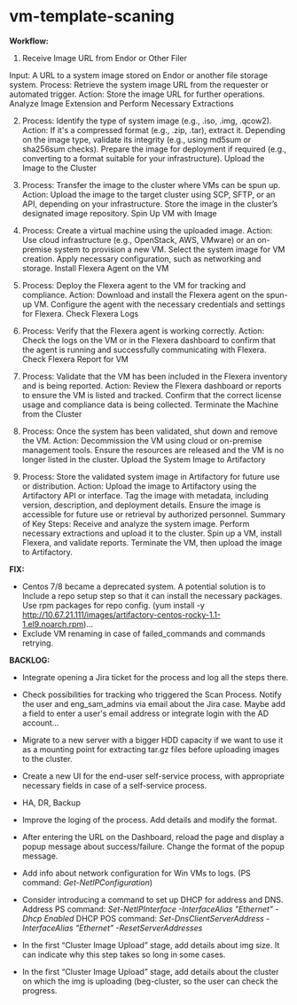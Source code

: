 # vm-template-scaning

**Workflow:**
1. Receive Image URL from Endor or Other Filer

 Input: A URL to a system image stored on Endor or another file storage system.
 Process: Retrieve the system image URL from the requester or automated trigger.
 Action: Store the image URL for further operations.
 Analyze Image Extension and Perform Necessary Extractions

2. Process: Identify the type of system image (e.g., .iso, .img, .qcow2).
Action:
If it's a compressed format (e.g., .zip, .tar), extract it.
Depending on the image type, validate its integrity (e.g., using md5sum or sha256sum checks).
Prepare the image for deployment if required (e.g., converting to a format suitable for your infrastructure).
Upload the Image to the Cluster

3. Process: Transfer the image to the cluster where VMs can be spun up.
Action:
Upload the image to the target cluster using SCP, SFTP, or an API, depending on your infrastructure.
Store the image in the cluster’s designated image repository.
Spin Up VM with Image

4. Process: Create a virtual machine using the uploaded image.
Action:
Use cloud infrastructure (e.g., OpenStack, AWS, VMware) or an on-premise system to provision a new VM.
Select the system image for VM creation.
Apply necessary configuration, such as networking and storage.
Install Flexera Agent on the VM

5. Process: Deploy the Flexera agent to the VM for tracking and compliance.
Action:
Download and install the Flexera agent on the spun-up VM.
Configure the agent with the necessary credentials and settings for Flexera.
Check Flexera Logs

6. Process: Verify that the Flexera agent is working correctly.
Action:
Check the logs on the VM or in the Flexera dashboard to confirm that the agent is running and successfully communicating with Flexera.
Check Flexera Report for VM

7. Process: Validate that the VM has been included in the Flexera inventory and is being reported.
Action:
Review the Flexera dashboard or reports to ensure the VM is listed and tracked.
Confirm that the correct license usage and compliance data is being collected.
Terminate the Machine from the Cluster

8. Process: Once the system has been validated, shut down and remove the VM.
Action:
Decommission the VM using cloud or on-premise management tools.
Ensure the resources are released and the VM is no longer listed in the cluster.
Upload the System Image to Artifactory

9. Process: Store the validated system image in Artifactory for future use or distribution.
Action:
Upload the image to Artifactory using the Artifactory API or interface.
Tag the image with metadata, including version, description, and deployment details.
Ensure the image is accessible for future use or retrieval by authorized personnel.
Summary of Key Steps:
Receive and analyze the system image.
Perform necessary extractions and upload it to the cluster.
Spin up a VM, install Flexera, and validate reports.
Terminate the VM, then upload the image to Artifactory.


**FIX:**
 - Centos 7/8 became a deprecated system. A potential solution is to Include a repo setup step so that it can install the necessary packages. Use rpm packages for repo config. (yum install -y http://10.67.21.111/images/artifactory-centos-rocky-1.1-1.el9.noarch.rpm)...
 - Exclude VM renaming in case of failed_commands and commands retrying.


**BACKLOG:**
- Integrate opening a Jira ticket for the process and log all the steps there.
- Check possibilities for tracking who triggered the Scan Process. Notify the user and eng_sam_admins via email about the Jira case. Maybe add a field to enter a user's email address or integrate login with the AD account...
- Migrate to a new server with a bigger HDD capacity if we want to use it as a mounting point for extracting tar.gz files before uploading images to the cluster.
- Create a new UI for the end-user self-service process, with appropriate necessary fields in case of a self-service process.
- HA, DR, Backup

- Improve the loging of the process. Add details and modify the format.
- After entering the URL on the Dashboard, reload the page and display a popup message about success/failure. Change the format of the popup message.

- Add info about network configuration for Win VMs to logs. (PS command: _Get-NetIPConfiguration_)
- Consider introducing a command to set up DHCP for address and DNS. Address PS command: _Set-NetIPInterface -InterfaceAlias "Ethernet" -Dhcp Enabled_ DHCP POS command: _Set-DnsClientServerAddress -InterfaceAlias "Ethernet" -ResetServerAddresses_

- In the first “Cluster Image Upload” stage, add details about img size. It can indicate why this step takes so long in some cases. 
- In the first “Cluster Image Upload” stage, add details about the cluster on which the img is uploading (beg-cluster, so the user can check the progress.
